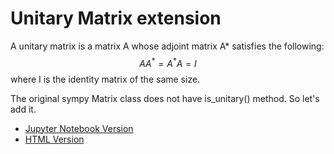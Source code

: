# Unitary Matrix extension

A unitary matrix is a matrix A whose adjoint matrix A* satisfies the following:
$$
A A^*=A^* A=I
$$
where I is the identity matrix of the same size.

The original sympy Matrix class does not have is_unitary() method. So let's add it.

- [Jupyter Notebook Version](https://github.com/easai/matrix-extension/blob/main/unitary.ipynb)
- [HTML Version](https://easai.github.io/matrix-extension/unitary.html)
